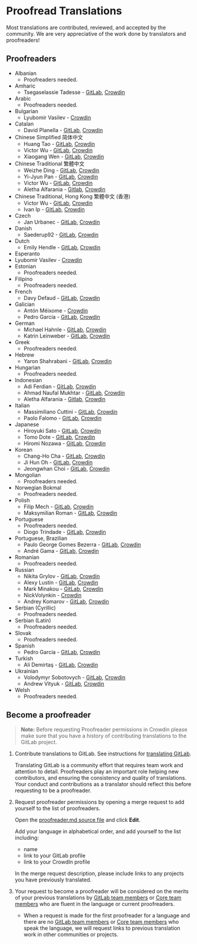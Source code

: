 # Proofread Translations

Most translations are contributed, reviewed, and accepted by the community. We
are very appreciative of the work done by translators and proofreaders!

## Proofreaders

- Albanian
  - Proofreaders needed.
- Amharic
  - Tsegaselassie Tadesse - [GitLab](https://gitlab.com/tsega), [Crowdin](https://crowdin.com/profile/tsegaselassi/activity)
- Arabic
  - Proofreaders needed.
- Bulgarian
  - Lyubomir Vasilev - [Crowdin](https://crowdin.com/profile/lyubomirv)
- Catalan
  - David Planella - [GitLab](https://gitlab.com/dplanella), [Crowdin](https://crowdin.com/profile/dplanella)
- Chinese Simplified 简体中文
  - Huang Tao - [GitLab](https://gitlab.com/htve), [Crowdin](https://crowdin.com/profile/htve)
  - Victor Wu - [GitLab](https://gitlab.com/victorwuky), [Crowdin](https://crowdin.com/profile/victorwu)
  - Xiaogang Wen - [GitLab](https://gitlab.com/xiaogang_gitlab), [Crowdin](https://crowdin.com/profile/xiaogang_gitlab)
- Chinese Traditional 繁體中文
  - Weizhe Ding - [GitLab](https://gitlab.com/d.weizhe), [Crowdin](https://crowdin.com/profile/d.weizhe)
  - Yi-Jyun Pan - [GitLab](https://gitlab.com/pan93412), [Crowdin](https://crowdin.com/profile/pan93412)
  - Victor Wu - [GitLab](https://gitlab.com/victorwuky), [Crowdin](https://crowdin.com/profile/victorwu)
  - Aletha Alfarania - [Gitlab](https://gitlab.com/aalfarania), [Crowdin](https://crowdin.com/profile/Aalfarania)
- Chinese Traditional, Hong Kong 繁體中文 (香港)
  - Victor Wu - [GitLab](https://gitlab.com/victorwuky), [Crowdin](https://crowdin.com/profile/victorwu)
  - Ivan Ip - [GitLab](https://gitlab.com/lifehome), [Crowdin](https://crowdin.com/profile/lifehome)
- Czech
  - Jan Urbanec - [GitLab](https://gitlab.com/TatranskyMedved), [Crowdin](https://crowdin.com/profile/Tatranskymedved)
- Danish
  - Saederup92 - [GitLab](https://gitlab.com/Saederup92), [Crowdin](https://crowdin.com/profile/Saederup92)
- Dutch
  - Emily Hendle - [GitLab](https://gitlab.com/pundachan), [Crowdin](https://crowdin.com/profile/pandachan)
- Esperanto
- Lyubomir Vasilev - [Crowdin](https://crowdin.com/profile/lyubomirv)
- Estonian
  - Proofreaders needed.
- Filipino
  - Proofreaders needed.
- French
  - Davy Defaud - [GitLab](https://gitlab.com/DevDef), [Crowdin](https://crowdin.com/profile/DevDef)
- Galician
  - Antón Méixome - [Crowdin](https://crowdin.com/profile/meixome)
  - Pedro Garcia - [GitLab](https://gitlab.com/pedgarrod), [Crowdin](https://crowdin.com/profile/breaking_pitt)
- German
  - Michael Hahnle - [GitLab](https://gitlab.com/mhah), [Crowdin](https://crowdin.com/profile/mhah)
  - Katrin Leinweber - [GitLab](https://gitlab.com/katrinleinweber/), [Crowdin](https://crowdin.com/profile/katrinleinweber)
- Greek
  - Proofreaders needed.
- Hebrew
  - Yaron Shahrabani - [GitLab](https://gitlab.com/yarons), [Crowdin](https://crowdin.com/profile/YaronSh)
- Hungarian
  - Proofreaders needed.
- Indonesian
  - Adi Ferdian - [GitLab](https://gitlab.com/adiferd), [Crowdin](https://crowdin.com/profile/adiferd)
  - Ahmad Naufal Mukhtar - [GitLab](https://gitlab.com/anaufalm), [Crowdin](https://crowdin.com/profile/anaufalm)
  - Aletha Alfarania - [Gitlab](https://gitlab.com/aalfarania), [Crowdin](https://crowdin.com/profile/Aalfarania)
- Italian
  - Massimiliano Cuttini - [GitLab](https://gitlab.com/maxcuttins), [Crowdin](https://crowdin.com/profile/maxcuttins)
  - Paolo Falomo - [GitLab](https://gitlab.com/paolofalomo), [Crowdin](https://crowdin.com/profile/paolo.falomo)
- Japanese
  - Hiroyuki Sato - [GitLab](https://gitlab.com/hiroponz), [Crowdin](https://crowdin.com/profile/hiroponz)
  - Tomo Dote - [GitLab](https://gitlab.com/fu7mu4), [Crowdin](https://crowdin.com/profile/fu7mu4)
  - Hiromi Nozawa - [GitLab](https://gitlab.com/hir0mi), [Crowdin](https://crowdin.com/profile/hir0mi)
- Korean
  - Chang-Ho Cha - [GitLab](https://gitlab.com/changho-cha), [Crowdin](https://crowdin.com/profile/zzazang)
  - Ji Hun Oh - [GitLab](https://gitlab.com/Baw-Appie), [Crowdin](https://crowdin.com/profile/BawAppie)
  - Jeongwhan Choi - [GitLab](https://gitlab.com/jeongwhanchoi), [Crowdin](https://crowdin.com/profile/jeongwhanchoi)
- Mongolian
  - Proofreaders needed.
- Norwegian Bokmal
  - Proofreaders needed.
- Polish
  - Filip Mech - [GitLab](https://gitlab.com/mehenz), [Crowdin](https://crowdin.com/profile/mehenz)
  - Maksymilian Roman - [GitLab](https://gitlab.com/villaincandle), [Crowdin](https://crowdin.com/profile/villaincandle)
- Portuguese
  - Proofreaders needed.
  - Diogo Trindade - [GitLab](https://gitlab.com/luisdiogo2071317), [Crowdin](https://crowdin.com/profile/ldiogotrindade)
- Portuguese, Brazilian
  - Paulo George Gomes Bezerra - [GitLab](https://gitlab.com/paulobezerra), [Crowdin](https://crowdin.com/profile/paulogomes.rep)
  - André Gama - [GitLab](https://gitlab.com/andregamma), [Crowdin](https://crowdin.com/profile/ToeOficial)
- Romanian
  - Proofreaders needed.
- Russian
  - Nikita Grylov - [GitLab](https://gitlab.com/nixel2007), [Crowdin](https://crowdin.com/profile/nixel2007)
  - Alexy Lustin - [GitLab](https://gitlab.com/allustin), [Crowdin](https://crowdin.com/profile/lustin)
  - Mark Minakou - [GitLab](https://gitlab.com/sandzhaj), [Crowdin](https://crowdin.com/profile/sandzhaj)
  - NickVolynkin - [Crowdin](https://crowdin.com/profile/NickVolynkin)
  - Andrey Komarov - [GitLab](https://gitlab.com/elkamarado), [Crowdin](https://crowdin.com/profile/kamarado)
- Serbian (Cyrillic)
  - Proofreaders needed.
- Serbian (Latin)
  - Proofreaders needed.
- Slovak
  - Proofreaders needed.
- Spanish
  - Pedro Garcia - [GitLab](https://gitlab.com/pedgarrod), [Crowdin](https://crowdin.com/profile/breaking_pitt)
- Turkish
  - Ali Demirtaş - [GitLab](https://gitlab.com/alidemirtas), [Crowdin](https://crowdin.com/profile/alidemirtas)
- Ukrainian
  - Volodymyr Sobotovych - [GitLab](https://gitlab.com/wheleph), [Crowdin](https://crowdin.com/profile/wheleph)
  - Andrew Vityuk - [GitLab](https://gitlab.com/3_1_3_u), [Crowdin](https://crowdin.com/profile/andruwa13)
- Welsh
  - Proofreaders needed.

## Become a proofreader

> **Note:** Before requesting Proofreader permissions in Crowdin please make
> sure that you have a history of contributing translations to the GitLab
> project.

1. Contribute translations to GitLab. See instructions for
   [translating GitLab](translation.md).

   Translating GitLab is a community effort that requires team work and
   attention to detail. Proofreaders play an important role helping new
   contributors, and ensuring the consistency and quality of translations.
   Your conduct and contributions as a translator should reflect this before
   requesting to be a proofreader.

1. Request proofreader permissions by opening a merge request to add yourself
   to the list of proofreaders.

   Open the [proofreader.md source file][proofreader-src] and click **Edit**.

   Add your language in alphabetical order, and add yourself to the list
   including:
   - name
   - link to your GitLab profile
   - link to your CrowdIn profile

   In the merge request description, please include links to any projects you
   have previously translated.

1. Your request to become a proofreader will be considered on the merits of
   your previous translations by [GitLab team members](https://about.gitlab.com/company/team/)
   or [Core team members](https://about.gitlab.com/community/core-team/) who are fluent in
   the language or current proofreaders.
   - When a request is made for the first proofreader for a language and there are no [GitLab team members](https://about.gitlab.com/company/team/)
   or [Core team members](https://about.gitlab.com/community/core-team/) who speak the language, we will request links to previous translation work in other communities or projects.

[proofreader-src]: https://gitlab.com/gitlab-org/gitlab/blob/master/doc/development/i18n/proofreader.md
